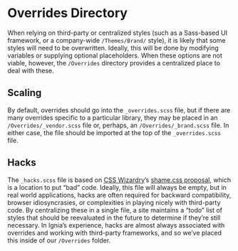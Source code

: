 # Overrides Directory

When relying on third-party or centralized styles (such as a Sass-based UI framework, or a company-wide `/Themes/Brand/` style), it is likely that some styles will need to be overwritten. Ideally, this will be done by modifying variables or supplying optional placeholders. When these options are not viable, however, the `/Overrides` directory provides a centralized place to deal with these.

## Scaling
By default, overrides should go into the `_overrides.scss` file, but if there are many overrides specific to a particular library, they may be placed in an `/Overrides/_vendor.scss` file or, perhaps, an `/Overrides/_brand.scss` file. In either case, the file should be imported at the top of the `_overrides.scss` file.

## Hacks
The `_hacks.scss` file is based on [CSS Wizardry](http://csswizardry.com/)’s [shame.css proposal](http://csswizardry.com/2013/04/shame-css/), which is a location to put “bad” code. Ideally, this file will always be empty, but in real world applications, hacks are often required for backward compatibility, browser idiosyncrasies, or complexities in playing nicely with third-party code. By centralizing these in a single file, a site maintains a “todo” list of styles that should be reevaluated in the future to determine if they’re still necessary. In Ignia’s experience, hacks are almost always associated with overrides and working with third-party frameworks, and so we’ve placed this inside of our `/Overrides` folder.


